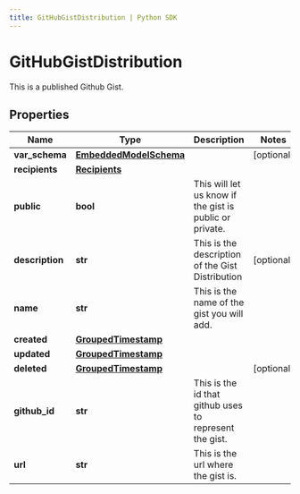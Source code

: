 ```yaml
---
title: GitHubGistDistribution | Python SDK
---
```


# GitHubGistDistribution

This is a published Github Gist.

## Properties

Name | Type | Description | Notes
------------ | ------------- | ------------- | -------------
**var_schema** | [**EmbeddedModelSchema**](EmbeddedModelSchema) |  | [optional] 
**recipients** | [**Recipients**](Recipients) |  | 
**public** | **bool** | This will let us know if the gist is public or private. | 
**description** | **str** | This is the description of the Gist Distribution | [optional] 
**name** | **str** | This is the name of the gist you will add. | 
**created** | [**GroupedTimestamp**](GroupedTimestamp) |  | 
**updated** | [**GroupedTimestamp**](GroupedTimestamp) |  | 
**deleted** | [**GroupedTimestamp**](GroupedTimestamp) |  | [optional] 
**github_id** | **str** | This is the id that github uses to represent the gist. | 
**url** | **str** | This is the url where the gist is. | 


